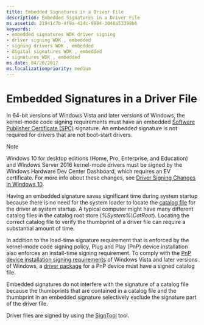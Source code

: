 ```yaml
---
title: Embedded Signatures in a Driver File
description: Embedded Signatures in a Driver File
ms.assetid: 21941c7b-4f9a-424c-9984-3048a53398b6
keywords:
- embedded signatures WDK driver signing
- driver signing WDK , embedded
- signing drivers WDK , embedded
- digital signatures WDK , embedded
- signatures WDK , embedded
ms.date: 04/20/2017
ms.localizationpriority: medium
---
```


# Embedded Signatures in a Driver File


In 64-bit versions of Windows Vista and later versions of Windows, the kernel-mode code signing requirements must have an embedded [Software Publisher Certificate (SPC)](software-publisher-certificate.md) signature. An embedded signature is not required for drivers that are not boot-start drivers.

> [!NOTE]
> Windows 10 for desktop editions (Home, Pro, Enterprise, and Education) and Windows Server 2016 kernel-mode drivers must be signed by the Windows Hardware Dev Center Dashboard, which requires an EV certificate. For more info about these changes, see [Driver Signing Changes in Windows 10](https://techcommunity.microsoft.com/t5/Windows-Hardware-Certification/Driver-Signing-changes-in-Windows-10-version-1607/ba-p/364894).

 

Having an embedded signature saves significant time during system startup because there is no need for the system loader to locate the [catalog file](catalog-files.md) for the driver at system startup. A typical computer might have many different catalog files in the catalog root store (*%System%\\CatRoot*). Locating the correct catalog file to verify the thumbprint of a driver file can require a substantial amount of time.

In addition to the load-time signature requirement that is enforced by the kernel-mode code signing policy, Plug and Play (PnP) device installation also enforces an install-time signing requirement. To comply with the [PnP device installation signing requirements](pnp-device-installation-signing-requirements--windows-vista-and-later-.md) of Windows Vista and later versions of Windows, a [driver package](driver-packages.md) for a PnP device must have a signed catalog file.

Embedded signatures do not interfere with the signature of a catalog file because the thumbprints that are contained in a catalog file and the thumbprint in an embedded signature selectively exclude the signature part of the driver file.

Driver files are signed by using the [SignTool](installing-a-catalog-file-by-using-signtool.md) tool.

 

 





